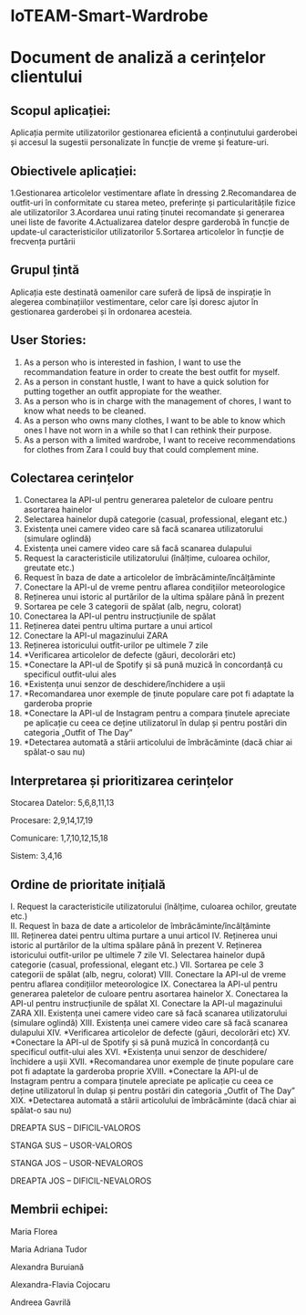 # IoTEAM-Smart-Wardrobe

# Document de analiză a cerințelor clientului  

## Scopul aplicației:  

Aplicația permite utilizatorilor gestionarea eficientă a conținutului garderobei și accesul la sugestii personalizate în funcție de vreme și  feature-uri. 

 

## Obiectivele aplicației: 

1.Gestionarea articolelor vestimentare aflate în dressing 
2.Recomandarea de outfit-uri în conformitate cu starea meteo, preferințe și particularitățile fizice ale utilizatorilor 
3.Acordarea unui rating ținutei recomandate și generarea unei liste de favorite 
4.Actualizarea datelor despre garderobă în funcție de update-ul caracteristicilor utilizatorilor 
5.Sortarea articolelor în funcție de frecvența purtării  

 

## Grupul țintă 

 Aplicația este destinată oamenilor care suferă de lipsă de inspirație în alegerea combinațiilor vestimentare, celor care își doresc ajutor în gestionarea garderobei și în ordonarea acesteia.  

 

## User Stories: 

1. As a person who is interested in fashion, I want to use the recommandation feature in order to create the best outfit for myself. 
2. As a person in constant hustle, I want to have a quick solution for putting together an outfit appropiate for the weather. 
3. As a person who is in charge with the management of chores, I want to know what needs to be cleaned.  
4. As a person who owns many clothes, I want to be able to know which ones I have not worn in a while so that I can rethink their purpose. 
5. As a person with a limited wardrobe, I want to receive recommendations for clothes from Zara I could buy that could complement mine. 

 

## Colectarea cerințelor 

1. Conectarea la API-ul pentru generarea paletelor de culoare pentru asortarea hainelor 
2. Selectarea hainelor după categorie (casual, professional, elegant etc.) 
3. Existența unei camere video care să facă scanarea utilizatorului (simulare oglindă) 
4. Existența unei camere video care să facă scanarea dulapului 
5. Request la caracteristicile utilizatorului (înălțime, culoarea ochilor, greutate etc.)   
6. Request în baza de date a articolelor de îmbrăcăminte/încălțăminte   
7. Conectare la API-ul de vreme pentru aflarea condițiilor meteorologice 
8. Reținerea unui istoric al purtărilor de la ultima spălare până în prezent 
9. Sortarea pe cele 3 categorii de spălat (alb, negru, colorat) 
10. Conectarea la API-ul pentru instrucțiunile de spălat 
11. Reținerea datei pentru ultima purtare a unui articol 
12. Conectare la API-ul magazinului ZARA 
13. Reținerea istoricului outfit-urilor pe ultimele 7 zile  
14. *Verificarea articolelor de defecte (găuri, decolorări etc) 
15. *Conectare la API-ul de Spotify și să pună muzică în concordanță cu specificul outfit-ului ales 
16. *Existența unui senzor de deschidere/închidere a ușii 
17. *Recomandarea unor exemple de ținute populare care pot fi adaptate la garderoba proprie 
18. *Conectare la API-ul de Instagram pentru a compara ținutele apreciate pe aplicație cu ceea ce deține utilizatorul în dulap și pentru postări din categoria „Outfit of The Day” 
19. *Detectarea automată a stării articolului de îmbrăcăminte (dacă chiar ai spălat-o sau nu) 

 
## Interpretarea și prioritizarea cerințelor 


Stocarea Datelor: 5,6,8,11,13 

Procesare: 2,9,14,17,19 

Comunicare: 1,7,10,12,15,18 

Sistem: 3,4,16 
 

 

 

## Ordine de prioritate inițială 

I. Request la caracteristicile utilizatorului (înălțime, culoarea ochilor, greutate etc.)   
II. Request în baza de date a articolelor de îmbrăcăminte/încălțăminte   
III. Reținerea datei pentru ultima purtare a unui articol 
IV. Reținerea unui istoric al purtărilor de la ultima spălare până în prezent 
V. Reținerea istoricului outfit-urilor pe ultimele 7 zile 
VI. Selectarea hainelor după categorie (casual, professional, elegant etc.) 
VII. Sortarea pe cele 3 categorii de spălat (alb, negru, colorat) 
VIII. Conectare la API-ul de vreme pentru aflarea condițiilor meteorologice 
IX. Conectarea la API-ul pentru generarea paletelor de culoare pentru asortarea hainelor 
X. Conectarea la API-ul pentru instrucțiunile de spălat 
XI. Conectare la API-ul magazinului ZARA 
XII. Existența unei camere video care să facă scanarea utilizatorului (simulare oglindă) 
XIII. Existența unei camere video care să facă scanarea dulapului 
XIV. *Verificarea articolelor de defecte (găuri, decolorări etc) 
XV. *Conectare la API-ul de Spotify și să pună muzică în concordanță cu specificul outfit-ului ales 
XVI. *Existența unui senzor de deschidere/închidere a ușii 
XVII. *Recomandarea unor exemple de ținute populare care pot fi adaptate la garderoba proprie 
XVIII. *Conectare la API-ul de Instagram pentru a compara ținutele apreciate pe aplicație cu ceea ce deține utilizatorul în dulap și pentru postări din categoria „Outfit of The Day” 
XIX. *Detectarea automată a stării articolului de îmbrăcăminte (dacă chiar ai spălat-o sau nu) 

 
DREAPTA SUS – DIFICIL-VALOROS 

STANGA SUS – USOR-VALOROS 

STANGA JOS – USOR-NEVALOROS 

DREAPTA JOS – DIFICIL-NEVALOROS 

 

 

## Membrii echipei: 
 

Maria Florea 

Maria Adriana Tudor 

Alexandra Buruiană 

Alexandra-Flavia Cojocaru 

Andreea Gavrilă 

 

 
